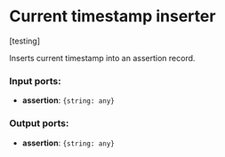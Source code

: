 # Current timestamp inserter

[testing]

Inserts current timestamp into an assertion record. 

### Input ports:

* __assertion__: `{string: any}`

### Output ports:

* __assertion__: `{string: any}`

